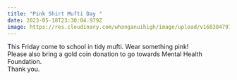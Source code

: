 ```yaml
---
title: "Pink Shirt Mufti Day "
date: 2023-05-18T23:30:04.979Z
image: https://res.cloudinary.com/whanganuihigh/image/upload/v1683847974/Pink_Shirt_day_2023.jpg
---
```

This Friday come to school in tidy mufti. Wear something pink!  
Please also bring a gold coin donation to go towards Mental Health Foundation.  
Thank you.

